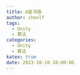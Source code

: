 ```yaml
---
title: A星寻路
author: chenlf
tags:
  - Unity
  - 算法
categories:
  - Unity
  - 算法
katex: true
date: 2023-10-10 18:00:06
---
```

